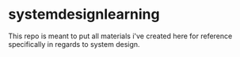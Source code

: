 # systemdesignlearning
This repo is meant to put all materials i've created here for reference specifically in regards to system design.
